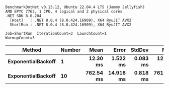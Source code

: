 ```

BenchmarkDotNet v0.13.12, Ubuntu 22.04.4 LTS (Jammy Jellyfish)
AMD EPYC 7763, 1 CPU, 4 logical and 2 physical cores
.NET SDK 8.0.204
  [Host]   : .NET 8.0.4 (8.0.424.16909), X64 RyuJIT AVX2
  ShortRun : .NET 8.0.4 (8.0.424.16909), X64 RyuJIT AVX2

Job=ShortRun  IterationCount=3  LaunchCount=1  
WarmupCount=3  

```
| Method             | Number | Mean      | Error     | StdDev   | Min       | Max       | Allocated |
|------------------- |------- |----------:|----------:|---------:|----------:|----------:|----------:|
| **ExponentialBackoff** | **1**      |  **12.30 ms** |  **1.522 ms** | **0.083 ms** |  **12.21 ms** |  **12.38 ms** |     **520 B** |
| **ExponentialBackoff** | **10**     | **762.54 ms** | **14.918 ms** | **0.818 ms** | **761.99 ms** | **763.48 ms** |    **4120 B** |
